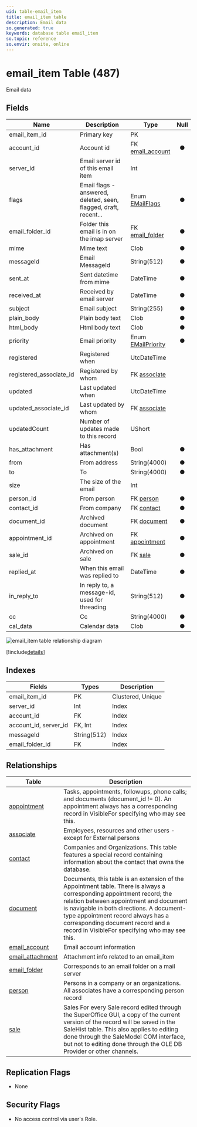 ```yaml
---
uid: table-email_item
title: email_item table
description: Email data
so.generated: true
keywords: database table email_item
so.topic: reference
so.envir: onsite, online
---
```


# email\_item Table (487)

Email data

## Fields

| Name | Description | Type | Null |
|------|-------------|------|:----:|
|email\_item\_id|Primary key|PK| |
|account\_id|Account id|FK [email_account](email-account.md)|&#x25CF;|
|server\_id|Email server id of this email item|Int| |
|flags|Email flags - answered, deleted, seen, flagged, draft, recent...|Enum [EMailFlags](enums/emailflags.md)|&#x25CF;|
|email\_folder\_id|Folder this email is in on the imap server|FK [email_folder](email-folder.md)|&#x25CF;|
|mime|Mime text|Clob|&#x25CF;|
|messageId|Email MessageId|String(512)|&#x25CF;|
|sent\_at|Sent datetime from mime|DateTime|&#x25CF;|
|received\_at|Received by email server|DateTime|&#x25CF;|
|subject|Email subject|String(255)|&#x25CF;|
|plain\_body|Plain body text|Clob|&#x25CF;|
|html\_body|Html body text|Clob|&#x25CF;|
|priority|Email priority|Enum [EMailPriority](enums/emailpriority.md)|&#x25CF;|
|registered|Registered when|UtcDateTime| |
|registered\_associate\_id|Registered by whom|FK [associate](associate.md)| |
|updated|Last updated when|UtcDateTime| |
|updated\_associate\_id|Last updated by whom|FK [associate](associate.md)| |
|updatedCount|Number of updates made to this record|UShort| |
|has\_attachment|Has attachment(s)|Bool|&#x25CF;|
|from|From address|String(4000)|&#x25CF;|
|to|To|String(4000)|&#x25CF;|
|size|The size of the email|Int| |
|person\_id|From person|FK [person](person.md)|&#x25CF;|
|contact\_id|From company|FK [contact](contact.md)|&#x25CF;|
|document\_id|Archived document|FK [document](document.md)|&#x25CF;|
|appointment\_id|Archived on appointment|FK [appointment](appointment.md)|&#x25CF;|
|sale\_id|Archived on sale|FK [sale](sale.md)|&#x25CF;|
|replied\_at|When this email was replied to|DateTime|&#x25CF;|
|in\_reply\_to|In reply to, a message-id, used for threading|String(512)|&#x25CF;|
|cc|Cc|String(4000)|&#x25CF;|
|cal\_data|Calendar data|Clob|&#x25CF;|


![email_item table relationship diagram](./media/email_item.png)

[!include[details](./includes/email-item.md)]

## Indexes

| Fields | Types | Description |
|--------|-------|-------------|
|email\_item\_id |PK |Clustered, Unique |
|server\_id |Int |Index |
|account\_id |FK |Index |
|account\_id, server\_id |FK, Int |Index |
|messageId |String(512) |Index |
|email\_folder\_id |FK |Index |

## Relationships

| Table|  Description |
|------|-------------|
|[appointment](appointment.md)  |Tasks, appointments, followups, phone calls; and documents (document_id != 0). An appointment always has a corresponding record in VisibleFor specifying who may see this.  |
|[associate](associate.md)  |Employees, resources and other users - except for External persons |
|[contact](contact.md)  |Companies and Organizations.   This table features a special record containing information about the contact that owns the database.   |
|[document](document.md)  |Documents, this table is an extension of the Appointment table.  There is always a corresponding appointment record; the relation between appointment and document is navigable in both directions. A document-type appointment record always has a corresponding document record and a record in VisibleFor specifying who may see this.   |
|[email\_account](email-account.md)  |Email account information |
|[email\_attachment](email-attachment.md)  |Attachment info related to an email_item |
|[email\_folder](email-folder.md)  |Corresponds to an email folder on a mail server |
|[person](person.md)  |Persons in a company or an organizations. All associates have a corresponding person record |
|[sale](sale.md)  |Sales  For every Sale record edited through the SuperOffice GUI, a copy of the current version of the record will be saved in the SaleHist table. This also applies to editing done through the SaleModel COM interface, but not to editing done through the OLE DB Provider or other channels.   |


## Replication Flags

* None

## Security Flags

* No access control via user's Role.

